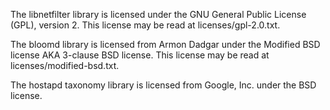 The libnetfilter library is licensed under the GNU General Public License (GPL), version 2. This license may be read at licenses/gpl-2.0.txt.

The bloomd library is licensed from Armon Dadgar under the Modified BSD license AKA 3-clause BSD license. This license may be read at licenses/modified-bsd.txt.

The hostapd taxonomy library is licensed from Google, Inc. under the BSD license.
